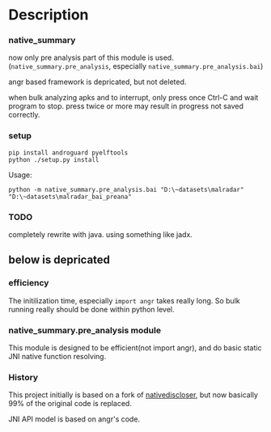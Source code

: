 # Description

### native_summary

now only pre analysis part of this module is used. (`native_summary.pre_analysis`, especially `native_summary.pre_analysis.bai`) 

angr based framework is depricated, but not deleted.

when bulk analyzing apks and to interrupt, only press once Ctrl-C and wait program to stop. press twice or more may result in progress not saved correctly.

### setup

```
pip install androguard pyelftools
python ./setup.py install
```

Usage:

```
python -m native_summary.pre_analysis.bai "D:\~datasets\malradar" "D:\~datasets\malradar_bai_preana"
```

### TODO

completely rewrite with java. using something like jadx.

## below is depricated

### efficiency

The initilization time, especially `import angr` takes really long. So bulk running really should be done within python level.


### native_summary.pre_analysis module

This module is designed to be efficient(not import angr), and do basic static JNI native function resolving.


### History

This project initially is based on a fork of [nativediscloser](https://github.com/gaojun0816/nativediscloser), but now basically 99% of the original code is replaced.

JNI API model is based on angr's code.
